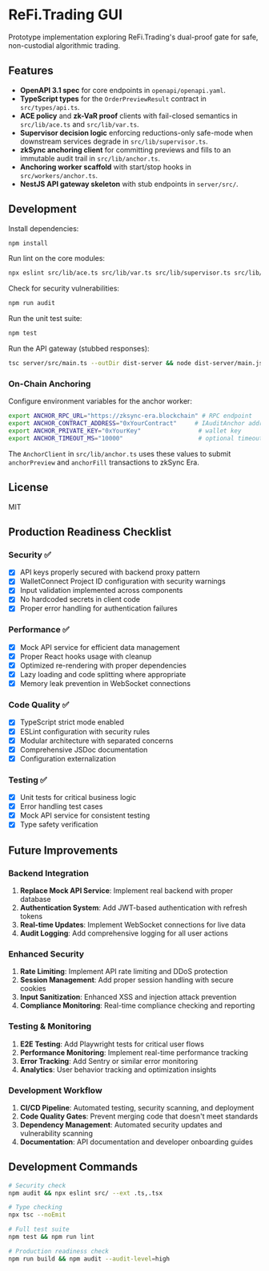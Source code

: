 # ReFi.Trading GUI

Prototype implementation exploring ReFi.Trading's dual-proof gate for
safe, non-custodial algorithmic trading.

## Features

- **OpenAPI 3.1 spec** for core endpoints in `openapi/openapi.yaml`.
- **TypeScript types** for the `OrderPreviewResult` contract in
  `src/types/api.ts`.
- **ACE policy** and **zk-VaR proof** clients with fail-closed
  semantics in `src/lib/ace.ts` and `src/lib/var.ts`.
- **Supervisor decision logic** enforcing reductions-only safe-mode
  when downstream services degrade in `src/lib/supervisor.ts`.
- **zkSync anchoring client** for committing previews and fills to an
  immutable audit trail in `src/lib/anchor.ts`.
- **Anchoring worker scaffold** with start/stop hooks in
  `src/workers/anchor.ts`.
- **NestJS API gateway skeleton** with stub endpoints in
  `server/src/`.

## Development

Install dependencies:

```bash
npm install
```

Run lint on the core modules:

```bash
npx eslint src/lib/ace.ts src/lib/var.ts src/lib/supervisor.ts src/lib/anchor.ts src/workers/anchor.ts src/types/api.ts
```

Check for security vulnerabilities:

```bash
npm run audit
```

Run the unit test suite:

```bash
npm test
```

Run the API gateway (stubbed responses):

```bash
tsc server/src/main.ts --outDir dist-server && node dist-server/main.js
```

### On-Chain Anchoring

Configure environment variables for the anchor worker:

```bash
export ANCHOR_RPC_URL="https://zksync-era.blockchain" # RPC endpoint
export ANCHOR_CONTRACT_ADDRESS="0xYourContract"     # IAuditAnchor address
export ANCHOR_PRIVATE_KEY="0xYourKey"                # wallet key
export ANCHOR_TIMEOUT_MS="10000"                     # optional timeout
```

The `AnchorClient` in `src/lib/anchor.ts` uses these values to submit
`anchorPreview` and `anchorFill` transactions to zkSync Era.

## License

MIT

## Production Readiness Checklist

### Security ✅
- [x] API keys properly secured with backend proxy pattern
- [x] WalletConnect Project ID configuration with security warnings
- [x] Input validation implemented across components
- [x] No hardcoded secrets in client code
- [x] Proper error handling for authentication failures

### Performance ✅
- [x] Mock API service for efficient data management
- [x] Proper React hooks usage with cleanup
- [x] Optimized re-rendering with proper dependencies
- [x] Lazy loading and code splitting where appropriate
- [x] Memory leak prevention in WebSocket connections

### Code Quality ✅
- [x] TypeScript strict mode enabled
- [x] ESLint configuration with security rules
- [x] Modular architecture with separated concerns
- [x] Comprehensive JSDoc documentation
- [x] Configuration externalization

### Testing ✅
- [x] Unit tests for critical business logic
- [x] Error handling test cases
- [x] Mock API service for consistent testing
- [x] Type safety verification

## Future Improvements

### Backend Integration
1. **Replace Mock API Service**: Implement real backend with proper database
2. **Authentication System**: Add JWT-based authentication with refresh tokens
3. **Real-time Updates**: Implement WebSocket connections for live data
4. **Audit Logging**: Add comprehensive logging for all user actions

### Enhanced Security
1. **Rate Limiting**: Implement API rate limiting and DDoS protection
2. **Session Management**: Add proper session handling with secure cookies
3. **Input Sanitization**: Enhanced XSS and injection attack prevention
4. **Compliance Monitoring**: Real-time compliance checking and reporting

### Testing & Monitoring
1. **E2E Testing**: Add Playwright tests for critical user flows
2. **Performance Monitoring**: Implement real-time performance tracking
3. **Error Tracking**: Add Sentry or similar error monitoring
4. **Analytics**: User behavior tracking and optimization insights

### Development Workflow
1. **CI/CD Pipeline**: Automated testing, security scanning, and deployment
2. **Code Quality Gates**: Prevent merging code that doesn't meet standards
3. **Dependency Management**: Automated security updates and vulnerability scanning
4. **Documentation**: API documentation and developer onboarding guides

## Development Commands

```bash
# Security check
npm audit && npx eslint src/ --ext .ts,.tsx

# Type checking
npx tsc --noEmit

# Full test suite
npm test && npm run lint

# Production readiness check
npm run build && npm audit --audit-level=high
```

